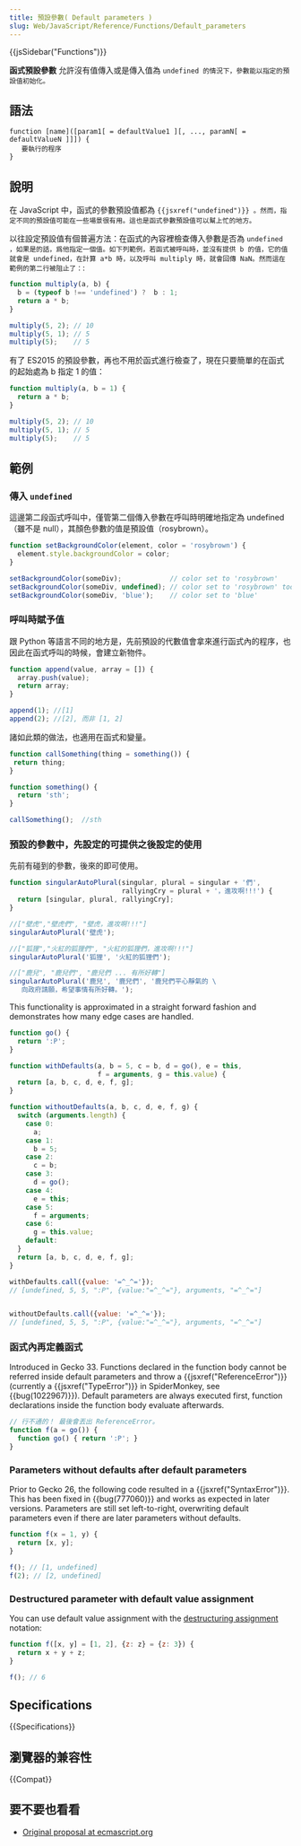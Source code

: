 ```yaml
---
title: 預設參數( Default parameters )
slug: Web/JavaScript/Reference/Functions/Default_parameters
---
```


{{jsSidebar("Functions")}}

**函式預設參數** 允許沒有值傳入或是傳入值為 `undefined 的情況下，參數能以指定的預設值初始化。`

## 語法

```plain
function [name]([param1[ = defaultValue1 ][, ..., paramN[ = defaultValueN ]]]) {
   要執行的程序
}
```

## 說明

在 JavaScript 中，函式的參數預設值都為 `{{jsxref("undefined")}} 。然而，指定不同的預設值可能在一些場景很有用。這也是函式參數預設值可以幫上忙的地方。`

以往設定預設值有個普遍方法：在函式的內容裡檢查傳入參數是否為 `undefined ，如果是的話，爲他指定一個值。如下列範例，若函式被呼叫時，並沒有提供 b 的值，它的值就會是 undefined，在計算 a*b 時，以及呼叫 multiply 時，就會回傳 NaN。然而這在範例的第二行被阻止了：`:

```js
function multiply(a, b) {
  b = (typeof b !== 'undefined') ?  b : 1;
  return a * b;
}

multiply(5, 2); // 10
multiply(5, 1); // 5
multiply(5);    // 5
```

有了 ES2015 的預設參數，再也不用於函式進行檢查了，現在只要簡單的在函式的起始處為 b 指定 1 的值：

```js
function multiply(a, b = 1) {
  return a * b;
}

multiply(5, 2); // 10
multiply(5, 1); // 5
multiply(5);    // 5
```

## 範例

### 傳入 `undefined`

這邊第二段函式呼叫中，僅管第二個傳入參數在呼叫時明確地指定為 undefined（雖不是 null），其顏色參數的值是預設值（rosybrown）。

```js
function setBackgroundColor(element, color = 'rosybrown') {
  element.style.backgroundColor = color;
}

setBackgroundColor(someDiv);            // color set to 'rosybrown'
setBackgroundColor(someDiv, undefined); // color set to 'rosybrown' too
setBackgroundColor(someDiv, 'blue');    // color set to 'blue'
```

### 呼叫時賦予值

跟 Python 等語言不同的地方是，先前預設的代數值會拿來進行函式內的程序，也因此在函式呼叫的時候，會建立新物件。

```js
function append(value, array = []) {
  array.push(value);
  return array;
}

append(1); //[1]
append(2); //[2], 而非 [1, 2]
```

諸如此類的做法，也適用在函式和變量。

```js
function callSomething(thing = something()) {
 return thing;
}

function something() {
  return 'sth';
}

callSomething();  //sth
```

### 預設的參數中，先設定的可提供之後設定的使用

先前有碰到的參數，後來的即可使用。

```js
function singularAutoPlural(singular, plural = singular + '們',
                            rallyingCry = plural + '，進攻啊!!!') {
  return [singular, plural, rallyingCry];
}

//["壁虎","壁虎們", "壁虎，進攻啊!!!"]
singularAutoPlural('壁虎');

//["狐狸","火紅的狐狸們", "火紅的狐狸們，進攻啊!!!"]
singularAutoPlural('狐狸', '火紅的狐狸們');

//["鹿兒", "鹿兒們", "鹿兒們 ... 有所好轉"]
singularAutoPlural('鹿兒', '鹿兒們', '鹿兒們平心靜氣的 \
   向政府請願，希望事情有所好轉。');
```

This functionality is approximated in a straight forward fashion and demonstrates how many edge cases are handled.

```js
function go() {
  return ':P';
}

function withDefaults(a, b = 5, c = b, d = go(), e = this,
                      f = arguments, g = this.value) {
  return [a, b, c, d, e, f, g];
}

function withoutDefaults(a, b, c, d, e, f, g) {
  switch (arguments.length) {
    case 0:
      a;
    case 1:
      b = 5;
    case 2:
      c = b;
    case 3:
      d = go();
    case 4:
      e = this;
    case 5:
      f = arguments;
    case 6:
      g = this.value;
    default:
  }
  return [a, b, c, d, e, f, g];
}

withDefaults.call({value: '=^_^='});
// [undefined, 5, 5, ":P", {value:"=^_^="}, arguments, "=^_^="]


withoutDefaults.call({value: '=^_^='});
// [undefined, 5, 5, ":P", {value:"=^_^="}, arguments, "=^_^="]
```

### 函式內再定義函式

Introduced in Gecko 33. Functions declared in the function body cannot be referred inside default parameters and throw a {{jsxref("ReferenceError")}} (currently a {{jsxref("TypeError")}} in SpiderMonkey, see {{bug(1022967)}}). Default parameters are always executed first, function declarations inside the function body evaluate afterwards.

```js
// 行不通的！ 最後會丟出 ReferenceError。
function f(a = go()) {
  function go() { return ':P'; }
}
```

### Parameters without defaults after default parameters

Prior to Gecko 26, the following code resulted in a {{jsxref("SyntaxError")}}. This has been fixed in {{bug(777060)}} and works as expected in later versions. Parameters are still set left-to-right, overwriting default parameters even if there are later parameters without defaults.

```js
function f(x = 1, y) {
  return [x, y];
}

f(); // [1, undefined]
f(2); // [2, undefined]
```

### Destructured parameter with default value assignment

You can use default value assignment with the [destructuring assignment](/zh-TW/docs/Web/JavaScript/Reference/Operators/Destructuring_assignment) notation:

```js
function f([x, y] = [1, 2], {z: z} = {z: 3}) {
  return x + y + z;
}

f(); // 6
```

## Specifications

{{Specifications}}

## 瀏覽器的兼容性

{{Compat}}

## 要不要也看看

- [Original proposal at ecmascript.org](http://wiki.ecmascript.org/doku.php?id=harmony:parameter_default_values)

